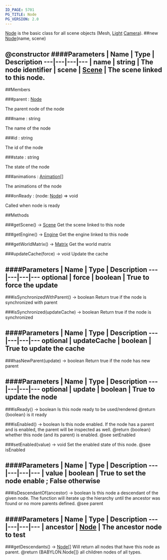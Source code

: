 ```yaml
---
ID_PAGE: 5701
PG_TITLE: Node
PG_VERSION: 2.0
---
```

 [Node](page.php?p=5701) is the basic class for all scene objects (Mesh, [Light](page.php?p=5715) [Camera](page.php?p=5702)).
##new [Node](page.php?p=5701)(name, scene)

@constructor
####Parameters
 | Name | Type | Description
---|---|---|---
 | name | string | The node identifier
 | scene | [Scene](page.php?p=5725) | The scene linked to this node.
---

##Members

###parent : [Node](page.php?p=5701)



The parent node of the node


###name : string



The name of the node


###id : string



The id of the node


###state : string



The state of the node


###animations : [Animation](page.php?p=5747)[]



The animations of the node


###onReady : (node: [Node](page.php?p=5701)) =&gt; void



Called when node is ready







##Methods

###getScene() &rarr; [Scene](page.php?p=5725)
Get the scene linked to this node




###getEngine() &rarr; [Engine](page.php?p=5700)
Get the engine linked to this node




###getWorldMatrix() &rarr; [Matrix](page.php?p=5811)
Get the world matrix




###updateCache(force) &rarr; void
Update the cache



####Parameters
 | Name | Type | Description
---|---|---|---
optional | force | boolean | True to force the update
---

###isSynchronizedWithParent() &rarr; boolean
Return true if the node is synchronized with parent




###isSynchronized(updateCache) &rarr; boolean
Return true if the node is synchronized



####Parameters
 | Name | Type | Description
---|---|---|---
optional | updateCache | boolean | True to update the cache
---

###hasNewParent(update) &rarr; boolean
Return true if the node has new parent



####Parameters
 | Name | Type | Description
---|---|---|---
optional | update | boolean | True to update the node
---

###isReady() &rarr; boolean
Is this node ready to be used/rendered
@return {boolean} is it ready


###isEnabled() &rarr; boolean
Is this node enabled.
If the node has a parent and is enabled, the parent will be inspected as well.
@return {boolean} whether this node (and its parent) is enabled.
@see setEnabled


###setEnabled(value) &rarr; void
Set the enabled state of this node.
@see isEnabled

####Parameters
 | Name | Type | Description
---|---|---|---
 | value | boolean | True to set the node enable ; False otherwise
---

###isDescendantOf(ancestor) &rarr; boolean
Is this node a descendant of the given node.
The function will iterate up the hierarchy until the ancestor was found or no more parents defined.
@see parent

####Parameters
 | Name | Type | Description
---|---|---|---
 | ancestor | [Node](page.php?p=5701) | The ancestor node to test
---

###getDescendants() &rarr; [Node](page.php?p=5701)[]
Will return all nodes that have this node as parent.
@return {BABYLON.Node[]} all children nodes of all types.

